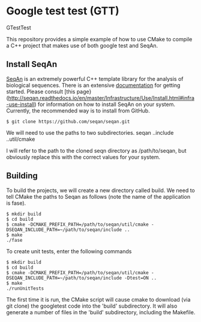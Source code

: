 # Google test test (GTT)
GTestTest

This repository provides a simple example of how to use CMake to compile a C++ project that makes use of both google test and SeqAn.


## Install SeqAn
[SeqAn](http://www.seqan.de/) is an extremely powerful C++ template library for the analysis of biological sequences. There is an extensive [documentation](http://seqan.readthedocs.io/en/master/index.html#) for getting started. Please consult [this page}(http://seqan.readthedocs.io/en/master/Infrastructure/Use/Install.html#infra-use-install) for information on how to install SeqAn on your system. Currently, the recommended way is to install from GitHub.
```
$ git clone https://github.com/seqan/seqan.git
```

We will need to use the paths to two subdirectories.
  seqan
  ..include
  ..util/cmake

I will refer to the path to the cloned seqn directory as /path/to/seqan, but obviously replace this with the correct values for your system.


## Building
To build the projects, we will create a new directory called build. We need to tell CMake the paths to Seqan as follows (note the name of the application is fase).

```
$ mkdir build
$ cd build
$ cmake -DCMAKE_PREFIX_PATH=/path/to/seqan/util/cmake -DSEQAN_INCLUDE_PATH=~/path/to/seqan/include ..
$ make
./fase
```

To create unit tests, enter the following commands

```
$ mkdir build
$ cd build
$ cmake -DCMAKE_PREFIX_PATH=/path/to/seqan/util/cmake -DSEQAN_INCLUDE_PATH=~/path/to/seqan/include -Dtest=ON ..
$ make
./runUnitTests
```

The first time it is run, the CMake script will cause cmake to download (via git clone) the googletest code into the 'build' subdirectory. It will also generate a number of files in the 'build' subdirectory, including the Makefile.
